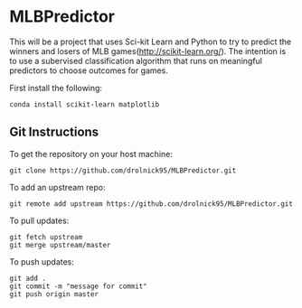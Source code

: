 # MLBPredictor
This will be a project that uses Sci-kit Learn and Python to try to predict the winners and losers
of MLB games(http://scikit-learn.org/). The intention is to use a subervised classification algorithm that runs on meaningful
predictors to choose outcomes for games.

First install the following: 

    conda install scikit-learn matplotlib
## Git Instructions

To get the repository on your host machine:

    git clone https://github.com/drolnick95/MLBPredictor.git 

To add an upstream repo:

    git remote add upstream https://github.com/drolnick95/MLBPredictor.git

To pull updates:

    git fetch upstream
    git merge upstream/master

To push updates:

    git add .
    git commit -m "message for commit"
    git push origin master

